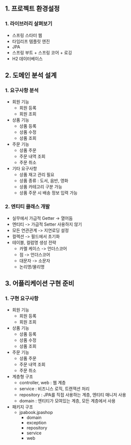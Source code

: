 ## 1. 프로젝트 환경설정

### 1. 라이브러리 살펴보기
- 스프링 스타터 웹
- 타임리프 템플릿 엔진
- JPA
- 스프링 부트 + 스프링 코어 + 로깅
- H2 데이터베이스

## 2. 도메인 분석 설계

### 1. 요구사항 분석
- 회원 기능
  - 회원 등록
  - 회원 조회
- 상품 기능
  - 상품 등록
  - 상품 수정
  - 상품 조회
- 주문 기능
  - 상품 주문
  - 주문 내역 조회
  - 주문 취소
- 기타 요구사항
  - 상품 재고 관리 필요
  - 상품 종류 : 도서, 음반, 영화
  - 상품 카테고리 구분 가능
  - 상품 주문 시 배송 정보 입력 가능

### 2. 엔티티 클래스 개발
- 실무에서 가급적 Getter -> 열어둠
- 엔티티 -> 가급적 Setter 사용하지 않기
- 모든 연관관계 -> 지연로딩 설정
- 컬렉션 -> 필드에서 초기화
- 테이블, 컬럼명 생성 전략
  -  카멜 케이스 -> 언더스코어
  - 점 -> 언더스코어
  - 대문자 -> 소문자
  - 논리명/물리명

## 3. 어플리케이션 구현 준비

### 1. 구현 요구사항
- 회원 기능
  - 회원 등록
  - 회원 조회
- 상품 기능
  - 상품 등록
  - 상품 수정
  - 상품 조회
- 주문 기능
  - 상품 주문
  - 주문 내역 조회
  - 주문 취소
- 계층형 구조
  - controller, web : 웹 계층
  - service : 비즈니스 로직, 트랜잭션 처리
  - repository : JPA를 직접 사용하는 계층, 엔티티 매니저 사용
  - domain : 엔티티가 모여있는 계층, 모든 계층에서 사용
- 패키지 구조
  - jpabook.jpashop
    - domain
    - exception
    - repository
    - service
    - web
